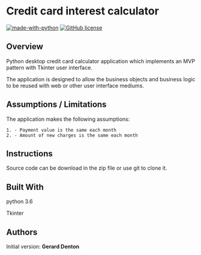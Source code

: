 # Credit card interest calculator

[![made-with-python](https://img.shields.io/badge/Made%20with-Python-1f425f.svg)](https://www.python.org/) [![GitHub license](https://img.shields.io/github/license/Naereen/StrapDown.js.svg)](https://github.com/Naereen/StrapDown.js/blob/master/LICENSE)

## Overview

Python desktop credit card calculator application which implements an MVP pattern with Tkinter user interface.

The application is designed to allow the business objects and business logic to be reused with web or other user interface mediums.



## Assumptions / Limitations


The application makes the following assumptions:

    1. - Payment value is the same each month
    2. - Amount of new charges is the same each month

## Instructions

Source code can be download in the zip file or use git to clone it.

## Built With

python 3.6

Tkinter

## Authors

Initial version: **Gerard Denton**
